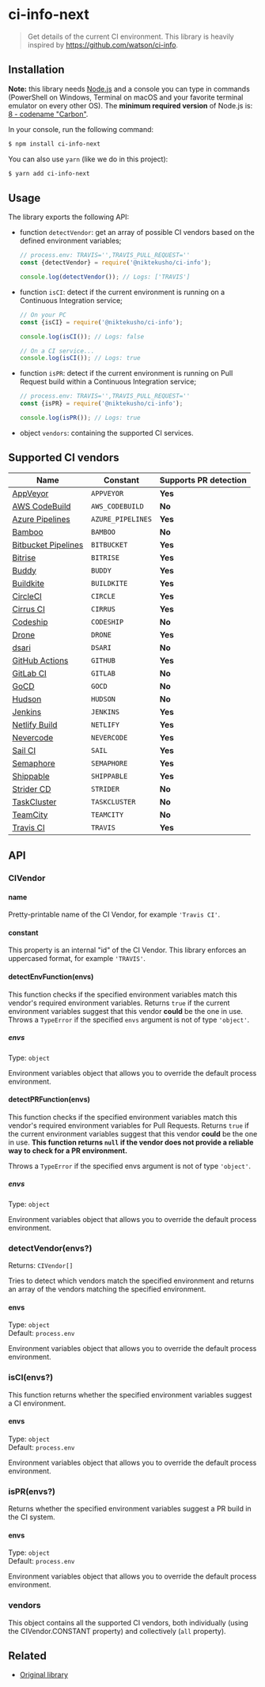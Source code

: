 # ci-info-next

<!-- ![](https://img.shields.io/github/license/niktekusho/ci-info-next.svg) [![](https://img.shields.io/npm/v/ci-info-next.svg)](https://www.npmjs.com/package/ci-info-next) [![Build Status](https://travis-ci.org/niktekusho/ci-info-next.svg?branch=master)](https://travis-ci.org/niktekusho/ci-info-next) [![](https://img.shields.io/node/v/ci-info-next.svg)](https://www.npmjs.com/package/ci-info-next) [![XO code style](https://img.shields.io/badge/code_style-XO-5ed9c7.svg)](https://github.com/sindresorhus/xo) [![Maintainability](https://api.codeclimate.com/v1/badges/744538fb7227c1a86bea/maintainability)](https://codeclimate.com/github/niktekusho/ci-info-next/maintainability) [![](https://img.shields.io/bundlephobia/minzip/ci-info-next.svg)](https://bundlephobia.com/result?p=ci-info-next) -->

> Get details of the current CI environment. This library is heavily inspired by https://github.com/watson/ci-info.

## Installation

**Note:** this library needs [Node.js](https://nodejs.org/) and a console you can type in commands (PowerShell on Windows, Terminal on macOS and your favorite terminal emulator on every other OS). The **minimum required version** of Node.js is: [8 - codename "Carbon"](https://github.com/nodejs/Release#release-schedule).

In your console, run the following command:

```sh
$ npm install ci-info-next
```

You can also use `yarn` (like we do in this project):

```sh
$ yarn add ci-info-next
```

## Usage

The library exports the following API:

-   function `detectVendor`: get an array of possible CI vendors based on the defined environment variables;

    ```js
    // process.env: TRAVIS='',TRAVIS_PULL_REQUEST=''
    const {detectVendor} = require('@niktekusho/ci-info');

    console.log(detectVendor()); // Logs: ['TRAVIS']
    ```

-   function `isCI`: detect if the current environment is running on a Continuous Integration service;

    ```js
    // On your PC
    const {isCI} = require('@niktekusho/ci-info');

    console.log(isCI()); // Logs: false

    // On a CI service...
    console.log(isCI()); // Logs: true
    ```

-   function `isPR`: detect if the current environment is running on Pull Request build within a Continuous Integration service;

    ```js
    // process.env: TRAVIS='',TRAVIS_PULL_REQUEST=''
    const {isPR} = require('@niktekusho/ci-info');

    console.log(isPR()); // Logs: true
    ```

- object `vendors`: containing the supported CI services.

## Supported CI vendors

| Name                                                                            | Constant          | Supports PR detection |
| ------------------------------------------------------------------------------- | ----------------- | --------------------- |
| [AppVeyor](http://www.appveyor.com)                                             | `APPVEYOR`        | **Yes**               |
| [AWS CodeBuild](https://aws.amazon.com/codebuild/)                              | `AWS_CODEBUILD`   | **No**                |
| [Azure Pipelines](https://azure.microsoft.com/en-us/services/devops/pipelines/) | `AZURE_PIPELINES` | **Yes**               |
| [Bamboo](https://www.atlassian.com/software/bamboo)                             | `BAMBOO`          | **No**                |
| [Bitbucket Pipelines](https://bitbucket.org/product/features/pipelines)         | `BITBUCKET`       | **Yes**               |
| [Bitrise](https://www.bitrise.io/)                                              | `BITRISE`         | **Yes**               |
| [Buddy](https://buddy.works/)                                                   | `BUDDY`           | **Yes**               |
| [Buildkite](https://buildkite.com/)                                             | `BUILDKITE`       | **Yes**               |
| [CircleCI](http://circleci.com)                                                 | `CIRCLE`          | **Yes**               |
| [Cirrus CI](https://cirrus-ci.org)                                              | `CIRRUS`          | **Yes**               |
| [Codeship](https://codeship.com)                                                | `CODESHIP`        | **No**                |
| [Drone](https://drone.io)                                                       | `DRONE`           | **Yes**               |
| [dsari](https://github.com/rfinnie/dsari)                                       | `DSARI`           | **No**                |
| [GitHub Actions](https://github.com/features/actions)                           | `GITHUB`          | **Yes**               |
| [GitLab CI](https://about.gitlab.com/product/continuous-integration/)           | `GITLAB`          | **No**                |
| [GoCD](https://www.gocd.org/)                                                   | `GOCD`            | **No**                |
| [Hudson](http://hudson-ci.org)                                                  | `HUDSON`          | **No**                |
| [Jenkins](https://jenkins.io/)                                                  | `JENKINS`         | **Yes**               |
| [Netlify Build](https://www.netlify.com/products/build/)                        | `NETLIFY`         | **Yes**               |
| [Nevercode](https://nevercode.io/)                                              | `NEVERCODE`       | **Yes**               |
| [Sail CI](https://sail.ci/)                                                     | `SAIL`            | **Yes**               |
| [Semaphore](https://semaphoreci.com)                                            | `SEMAPHORE`       | **Yes**               |
| [Shippable](https://www.shippable.com/)                                         | `SHIPPABLE`       | **Yes**               |
| [Strider CD](https://strider-cd.github.io/)                                     | `STRIDER`         | **No**                |
| [TaskCluster](https://docs.taskcluster.net/docs)                                | `TASKCLUSTER`     | **No**                |
| [TeamCity](https://www.jetbrains.com/teamcity/)                                 | `TEAMCITY`        | **No**                |
| [Travis CI](https://travis-ci.com/)                                             | `TRAVIS`          | **Yes**               |

## API

### CIVendor

#### name

Pretty-printable name of the CI Vendor, for example `'Travis CI'`.

#### constant

This property is an internal "id" of the CI Vendor. This library enforces an uppercased format, for example `'TRAVIS'`.

#### detectEnvFunction(envs)

This function checks if the specified environment variables match this vendor's required environment variables.
Returns `true` if the current environment variables suggest that this vendor **could** be the one in use.
Throws a `TypeError` if the specified `envs` argument is not of type `'object'`.

##### envs

Type: `object`

Environment variables object that allows you to override the default process environment.

#### detectPRFunction(envs)

This function checks if the specified environment variables match this vendor's required environment variables for Pull Requests.
Returns `true` if the current environment variables suggest that this vendor **could** be the one in use.
**This function returns `null` if the vendor does not provide a reliable way to check for a PR environment.**

Throws a `TypeError` if the specified envs argument is not of type `'object'`.

##### envs

Type: `object`

Environment variables object that allows you to override the default process environment.

### detectVendor(envs?)

Returns: `CIVendor[]`

Tries to detect which vendors match the specified environment and returns an array of the vendors matching the specified environment.

#### envs

Type: `object`<br>
Default: `process.env`

Environment variables object that allows you to override the default process environment.

### isCI(envs?)

This function returns whether the specified environment variables suggest a CI environment.

#### envs

Type: `object`<br>
Default: `process.env`

Environment variables object that allows you to override the default process environment.

### isPR(envs?)

Returns whether the specified environment variables suggest a PR build in the CI system.

#### envs

Type: `object`<br>
Default: `process.env`

Environment variables object that allows you to override the default process environment.

### vendors

This object contains all the supported CI vendors, both individually (using the CIVendor.CONSTANT property) and collectively (`all` property).

## Related

-   [Original library](https://github.com/watson/ci-info)

